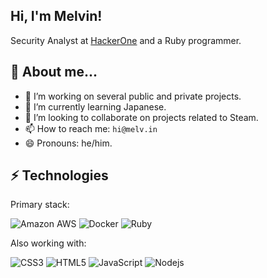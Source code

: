 ## Hi, I'm Melvin!
Security Analyst at <a href="http://www.hackerone.com">HackerOne</a> and a Ruby programmer.

## 👻 About me... 
- 🔭 I’m working on several public and private projects.
- 🌱 I’m currently learning Japanese. 
- 👯 I’m looking to collaborate on projects related to Steam.
- 📫 How to reach me: `hi@melv.in`
- 😄 Pronouns: he/him.

## ⚡ Technologies
Primary stack:

![Amazon AWS](https://img.shields.io/badge/Amazon%20AWS-232F3E?style=flat&logo=amazon-aws)
![Docker](https://img.shields.io/badge/-Docker-black?style=flat&logo=docker)
![Ruby](https://img.shields.io/badge/-Ruby-black?style=flat&logo=Ruby&logoColor=red)

Also working with:

![CSS3](https://img.shields.io/badge/-CSS3-1572B6?style=flat&logo=css3)
![HTML5](https://img.shields.io/badge/-HTML5-E34F26?style=flat&logo=html5&logoColor=white)
![JavaScript](https://img.shields.io/badge/-JavaScript-black?style=flat&logo=javascript)
![Nodejs](https://img.shields.io/badge/-Nodejs-black?style=flat&logo=Node.js)
